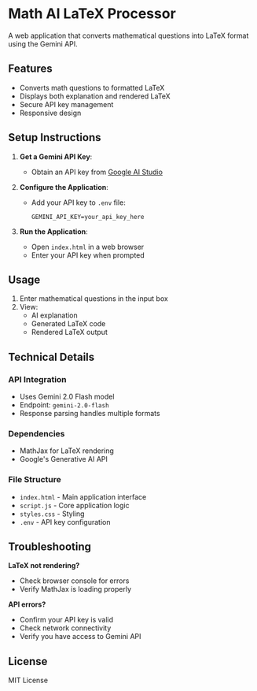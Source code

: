 # Math AI LaTeX Processor

A web application that converts mathematical questions into LaTeX format using the Gemini API.

## Features

- Converts math questions to formatted LaTeX
- Displays both explanation and rendered LaTeX
- Secure API key management
- Responsive design

## Setup Instructions

1. **Get a Gemini API Key**:

   - Obtain an API key from [Google AI Studio](https://aistudio.google.com/)

2. **Configure the Application**:

   - Add your API key to `.env` file:
     ```
     GEMINI_API_KEY=your_api_key_here
     ```

3. **Run the Application**:
   - Open `index.html` in a web browser
   - Enter your API key when prompted

## Usage

1. Enter mathematical questions in the input box
2. View:
   - AI explanation
   - Generated LaTeX code
   - Rendered LaTeX output

## Technical Details

### API Integration

- Uses Gemini 2.0 Flash model
- Endpoint: `gemini-2.0-flash`
- Response parsing handles multiple formats

### Dependencies

- MathJax for LaTeX rendering
- Google's Generative AI API

### File Structure

- `index.html` - Main application interface
- `script.js` - Core application logic
- `styles.css` - Styling
- `.env` - API key configuration

## Troubleshooting

**LaTeX not rendering?**

- Check browser console for errors
- Verify MathJax is loading properly

**API errors?**

- Confirm your API key is valid
- Check network connectivity
- Verify you have access to Gemini API

## License

MIT License

